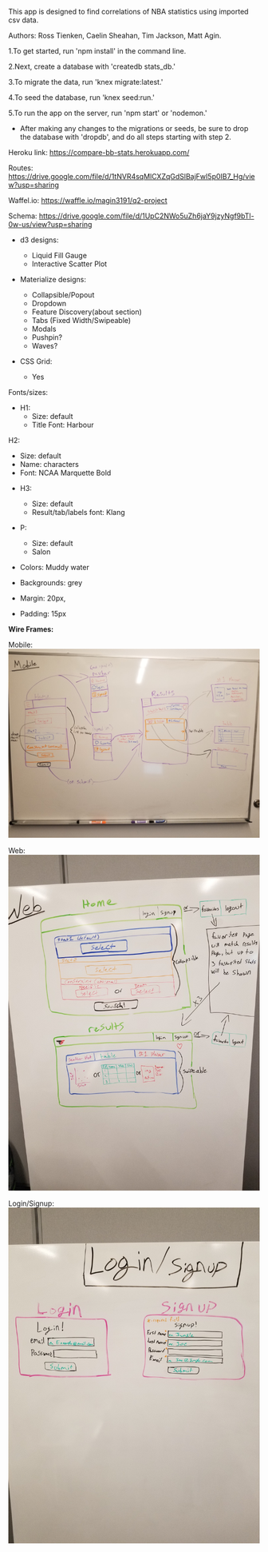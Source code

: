 


This app is designed to find correlations of NBA statistics using imported csv data.

Authors: Ross Tienken, Caelin Sheahan, Tim Jackson, Matt Agin.


1.To get started, run 'npm install' in the command line.

2.Next, create a database with 'createdb stats_db.'

3.To migrate the data, run 'knex migrate:latest.'

4.To seed the database, run 'knex seed:run.'

5.To run the app on the server, run 'npm start' or 'nodemon.'

* After making any changes to the migrations or seeds, be sure to drop the database with 'dropdb', and do all steps starting with step 2.



Heroku link: https://compare-bb-stats.herokuapp.com/

Routes: https://drive.google.com/file/d/1tNVR4sqMlCXZqGdSlBajFwI5p0IB7_Hg/view?usp=sharing

Waffel.io: https://waffle.io/magin3191/q2-project

Schema: https://drive.google.com/file/d/1UpC2NWo5uZh6jaY9jzyNgf9bTl-0w-us/view?usp=sharing

* d3 designs:
  - Liquid Fill Gauge
  - Interactive Scatter Plot

* Materialize designs:
  - Collapsible/Popout
  - Dropdown
  - Feature Discovery(about section)
  - Tabs (Fixed Width/Swipeable)
  - Modals
  - Pushpin?
  - Waves?

* CSS Grid:
  - Yes

Fonts/sizes:

* H1:
  - Size: default
  - Title Font: Harbour


H2:
  - Size: default
  - Name: characters
  - Font: NCAA Marquette Bold



* H3:
  - Size: default
  - Result/tab/labels font: Klang

* P:
  - Size: default
  - Salon

* Colors: Muddy water
* Backgrounds: grey

* Margin: 20px,
* Padding: 15px

**Wire Frames:**

Mobile:
![Alt text](public/img/mobileWireFrame.jpg)

Web:
![Alt text](public/img/webWireFrame.jpg)

Login/Signup:
![Alt text](public/img/modalsWireFrame.jpg)

